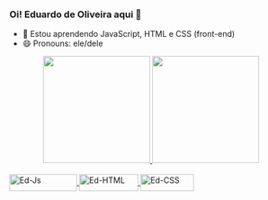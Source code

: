 ### Oi! Eduardo de Oliveira aqui 👋

- 🌱 Estou aprendendo JavaScript, HTML e CSS (front-end)
- 😄 Pronouns: ele/dele

<div align="center">
  <a href="https://https://github.com/EdOzz42">
  <img height="190em" src="https://github-readme-stats.vercel.app/api?username=edozz42&show_icons=true&theme=vue-dark&include_all_commits=true&count_private=true"/>
  <img height="190em" src="https://github-readme-stats.vercel.app/api/top-langs/?username=edozz42&layout=compact&langs_count=7&theme=vue-dark"/>
</div>

<div style="display: inline_block"><br>
  <img align="center" alt="Ed-Js" height="30" width="120" src="https://img.shields.io/badge/JavaScript-F7DF1E?style=for-the-badge&logo=javascript&logoColor=black">
  <img align="center" alt="Ed-HTML" height="30" width="105" src="https://img.shields.io/badge/HTML5-E34F26?style=for-the-badge&logo=html5&logoColor=white">
  <img align="center" alt="Ed-CSS" height="30" width="95" src="https://img.shields.io/badge/CSS3-1572B6?style=for-the-badge&logo=css3&logoColor=white">
</div>
